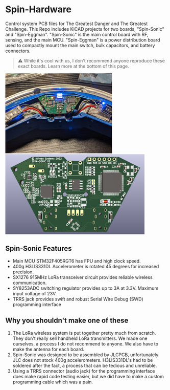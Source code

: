 # Spin-Hardware
Control system PCB files for The Greatest Danger and The Greatest Challenge. This Repo includes KiCAD projects for two boards, "Spin-Sonic" and "Spin-Eggman". "Spin-Sonic" is the main control board with RF, sensing, and the main MCU. "Spin-Eggman" is a power distribution board used to compactly mount the main switch, bulk capacitors, and battery connectors.

> ⚠️ While it's cool with us, I don't recommend anyone reproduce these exact boards. Learn more at the bottom of this page.

<p align="">
<img src="images/TGD-Electronics.jpg"  height="250px"><img src="images/Spin-Sonic-PCB.png"  height="250px">
</p>

## Spin-Sonic Features
* Main MCU STM32F405RGT6 has FPU and high clock speed.
* 400g H3LIS331DL Accelerometer is rotated 45 degrees for increased precision.
* SX1276 915MHz LoRa transceiver circuit provides reliable wireless communication.
* SY8253ADC switching regulator provides up to 3A at 3.3V. Maximum input voltage of 23V. 
* TRRS jack provides swift and robust Serial Wire Debug (SWD) programming interface

## Why you shouldn't make one of these
1. The LoRa wireless system is put together pretty much from scratch. They don't really sell handheld LoRa transmitters. We made one ourselves, a process I do not recommend to anyone. We also have to make the antenna for each board.
2. Spin-Sonic was designed to be assembled by JLCPCB, unfortunately JLC does not stock 400g accelerometers. H3LIS331DL's had to be soldered after the fact, a process that can be tedious and unreliable.
3. Using a TRRS connector (audio jack) for the programming interface does make rapid code testing easier, but we did have to make a custom programming cable which was a pain.
